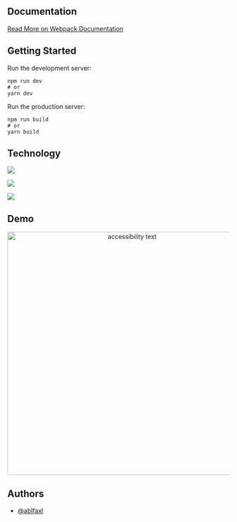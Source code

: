 ## Documentation

[Read More on Webpack Documentation](https://webpack.js.org/)

## Getting Started

Run the development server:

```
npm run dev
# or
yarn dev
```

Run the production server:

```
npm run build
# or
yarn build
```

## Technology
<p  align="center">

![](https://img.shields.io/badge/React-blue)

![](https://img.shields.io/badge/WebPack-skyblue)

![](https://img.shields.io/badge/babel-gold)

</p>

## Demo


<p align="center">
  <img src="https://lh3.googleusercontent.com/u/0/drive-viewer/AK7aPaCsPHYvZxliOZZk-zPjyP_-XrCCW8GxM6mR7gx0kPbXu-qS2WtHmZr2GXGQQWuO3-Wc54IMcXURIQZFac3OezMauOhx=w1920-h896" width="550" alt="accessibility text">
</p>

## Authors

- [@ablfaxl](https://www.github.com/ablfaxl)
